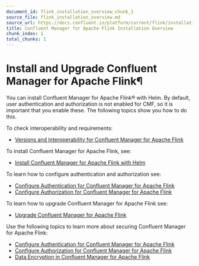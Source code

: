 ```yaml
---
document_id: flink_installation_overview_chunk_1
source_file: flink_installation_overview.md
source_url: https://docs.confluent.io/platform/current/flink/installation/overview.html
title: Confluent Manager for Apache Flink Installation Overview
chunk_index: 1
total_chunks: 1
---
```


# Install and Upgrade Confluent Manager for Apache Flink¶

You can install Confluent Manager for Apache Flink® with Helm. By default, user authentication and authorization is not enabled for CMF, so it is important that you enable these. The following topics show you how to do this.

To check interoperability and requirements:

  * [Versions and Interoperability for Confluent Manager for Apache Flink](versions-interoperability.html#cmf-interop)

To install Confluent Manager for Apache Flink, see:

  * [Install Confluent Manager for Apache Flink with Helm](helm.html#install-cmf-helm)

To learn how to configure authentication and authorization see:

  * [Configure Authentication for Confluent Manager for Apache Flink](authentication.html#cmf-authenticate)
  * [Configure Authorization for Confluent Manager for Apache Flink](authorization.html#cmf-authorize)

To learn how to upgrade Confluent Manager for Apache Flink see:

  * [Upgrade Confluent Manager for Apache Flink](upgrade-cmf.html#upgrade-cmf)

Use the following topics to learn more about securing Confluent Manager for Apache Flink:

  * [Configure Authentication for Confluent Manager for Apache Flink](authentication.html#cmf-authenticate)
  * [Configure Authorization for Confluent Manager for Apache Flink](authorization.html#cmf-authorize)
  * [Data Encryption in Confluent Manager for Apache Flink](encryption.html#data-encryption-cmf)
